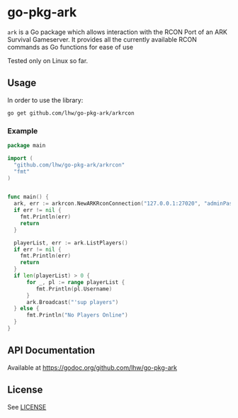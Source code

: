 # go-pkg-ark

`ark` is a Go package which allows interaction with the RCON Port of an ARK Survival Gameserver.
It provides all the currently available RCON commands as Go functions for ease of use

Tested only on Linux so far.

## Usage
In order to use the library:

```golang
go get github.com/lhw/go-pkg-ark/arkrcon
```

### Example

```go
package main

import (
  "github.com/lhw/go-pkg-ark/arkrcon"
  "fmt"
)


func main() {
  ark, err := arkrcon.NewARKRconConnection("127.0.0.1:27020", "adminPassword")
  if err != nil {
    fmt.Println(err)
    return
  }

  playerList, err := ark.ListPlayers()
  if err != nil {
    fmt.Println(err)
    return
  }
  if len(playerList) > 0 {
	  for _, pl := range playerList {
		 fmt.Println(pl.Username)
	  }
	  ark.Broadcast("'sup players")
  } else {
	  fmt.Println("No Players Online")
  }
}
```

## API Documentation

Available at https://godoc.org/github.com/lhw/go-pkg-ark

## License

See [LICENSE](../master/LICENSE)
